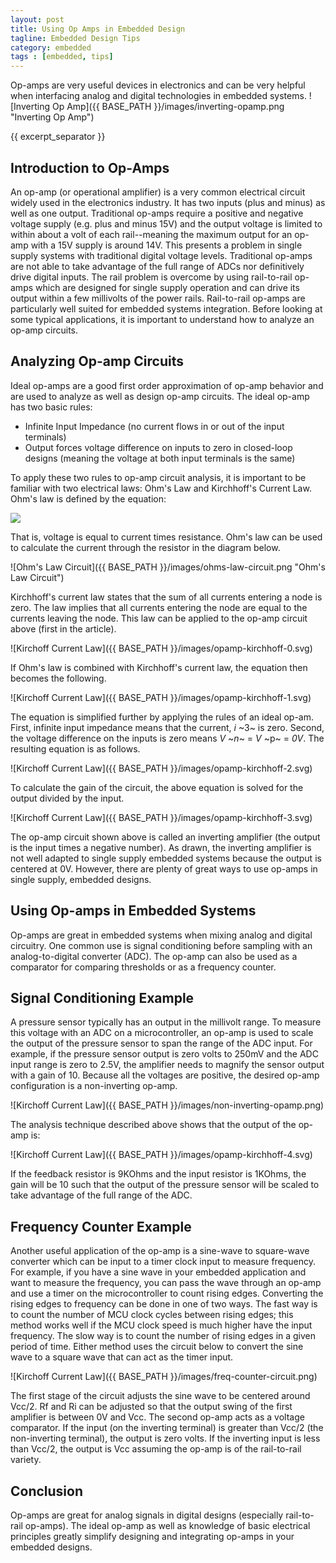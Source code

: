 ```yaml
---
layout: post
title: Using Op Amps in Embedded Design
tagline: Embedded Design Tips
category: embedded
tags : [embedded, tips]
---
```


Op-amps are very useful devices in electronics and can be very helpful when interfacing analog and digital technologies in embedded systems.
![Inverting Op Amp]({{ BASE_PATH }}/images/inverting-opamp.png "Inverting Op Amp")

{{ excerpt_separator }}

## Introduction to Op-Amps

An op-amp (or operational amplifier) is a very common electrical circuit widely used in the electronics industry. It has two inputs (plus and minus) as well as one output. Traditional op-amps require a positive and negative voltage supply (e.g. plus and minus 15V) and the output voltage is limited to within about a volt of each rail--meaning the maximum output for an op-amp with a 15V supply is around 14V. This presents a problem in single supply systems with traditional digital voltage levels. Traditional op-amps are not able to take advantage of the full range of ADCs nor definitively drive digital inputs. The rail problem is overcome by using rail-to-rail op-amps which are designed for single supply operation and can drive its output within a few millivolts of the power rails. Rail-to-rail op-amps are particularly well suited for embedded systems integration. Before looking at some typical applications, it is important to understand how to analyze an op-amp circuits.

## Analyzing Op-amp Circuits

Ideal op-amps are a good first order approximation of op-amp behavior and are used to analyze as well as design op-amp circuits. The ideal op-amp has two basic rules:

- Infinite Input Impedance (no current flows in or out of the input terminals)
- Output forces voltage difference on inputs to zero in closed-loop designs (meaning the voltage at both input terminals is the same)

To apply these two rules to op-amp circuit analysis, it is important to be familiar with two electrical laws: Ohm's Law and Kirchhoff's Current Law. Ohm's law is defined by the equation:

<img class="post_equation" src="{{ BASE_PATH }}/images/ohms-law.svg" />

That is, voltage is equal to current times resistance. Ohm's law can be used to calculate the current through the resistor in the diagram below.

![Ohm's Law Circuit]({{ BASE_PATH }}/images/ohms-law-circuit.png "Ohm's Law Circuit")

Kirchhoff's current law states that the sum of all currents entering a node is zero. The law implies that all currents entering the node are equal to the currents leaving the node. This law can be applied to the op-amp circuit above (first in the article).

![Kirchoff Current Law]({{ BASE_PATH }}/images/opamp-kirchhoff-0.svg)


If Ohm's law is combined with Kirchhoff's current law, the equation then becomes the following.

![Kirchoff Current Law]({{ BASE_PATH }}/images/opamp-kirchhoff-1.svg)

The equation is simplified further by applying the rules of an ideal op-am.  First, infinite input impedance means that the current, *_i_* ~3~ is zero. Second, the voltage difference on the inputs is zero means _*V*_ ~*n*~ = _*V*_ ~p~ = *_0V_*. The resulting equation is as follows.

![Kirchoff Current Law]({{ BASE_PATH }}/images/opamp-kirchhoff-2.svg)

To calculate the gain of the circuit, the above equation is solved for the output divided by the input.

![Kirchoff Current Law]({{ BASE_PATH }}/images/opamp-kirchhoff-3.svg)

The op-amp circuit shown above is called an inverting amplifier (the output is the input times a negative number). As drawn, the inverting amplifier is not well adapted to single supply embedded systems because the output is centered at 0V. However, there are plenty of great ways to use op-amps in single supply, embedded designs.

## Using Op-amps in Embedded Systems

Op-amps are great in embedded systems when mixing analog and digital circuitry. One common use is signal conditioning before sampling with an analog-to-digital converter (ADC). The op-amp can also be used as a comparator for comparing thresholds or as a frequency counter.

## Signal Conditioning Example

A pressure sensor typically has an output in the millivolt range. To measure this voltage with an ADC on a microcontroller, an op-amp is used to scale the output of the pressure sensor to span the range of the ADC input. For example, if the pressure sensor output is zero volts to 250mV and the ADC input range is zero to 2.5V, the amplifier needs to magnify the sensor output with a gain of 10. Because all the voltages are positive, the desired op-amp configuration is a non-inverting op-amp.

![Kirchoff Current Law]({{ BASE_PATH }}/images/non-inverting-opamp.png)

The analysis technique described above shows that the output of the op-amp is:

![Kirchoff Current Law]({{ BASE_PATH }}/images/opamp-kirchhoff-4.svg)

If the feedback resistor is 9KOhms and the input resistor is 1KOhms, the gain will be 10 such that the output of the pressure sensor will be scaled to take advantage of the full range of the ADC.

## Frequency Counter Example

Another useful application of the op-amp is a sine-wave to square-wave converter which can be input to a timer clock input to measure frequency. For example, if you have a sine wave in your embedded application and want to measure the frequency, you can pass the wave through an op-amp and use a timer on the microcontroller to count rising edges. Converting the rising edges to frequency can be done in one of two ways. The fast way is to count the number of MCU clock cycles between rising edges; this method works well if the MCU clock speed is much higher have the input frequency. The slow way is to count the number of rising edges in a given period of time. Either method uses the circuit below to convert the sine wave to a square wave that can act as the timer input.

![Kirchoff Current Law]({{ BASE_PATH }}/images/freq-counter-circuit.png)

The first stage of the circuit adjusts the sine wave to be centered around Vcc/2. Rf and Ri can be adjusted so that the output swing of the first amplifier is between 0V and Vcc. The second op-amp acts as a voltage comparator. If the input (on the inverting terminal) is greater than Vcc/2 (the non-inverting terminal), the output is zero volts. If the inverting input is less than Vcc/2, the output is Vcc assuming the op-amp is of the rail-to-rail variety.

## Conclusion

Op-amps are great for analog signals in digital designs (especially rail-to-rail op-amps). The ideal op-amp as well as knowledge of basic electrical principles greatly simplify designing and integrating op-amps in your embedded designs.


